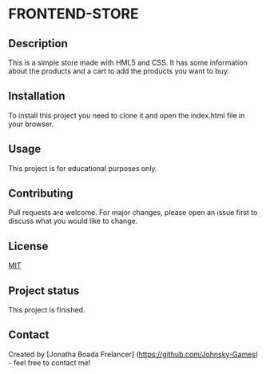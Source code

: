 # FRONTEND-STORE
## Description

This is a simple store made with HML5 and CSS. It has some information about the products and a cart to add the products you want to buy.

## Installation

To install this project you need to clone it and open the index.html file in your browser.

## Usage

This project is for educational purposes only.

## Contributing

Pull requests are welcome. For major changes, please open an issue first to discuss what you would like to change.

## License

[MIT](https://choosealicense.com/licenses/mit/)

## Project status

This project is finished.

## Contact

Created by [Jonatha Boada Frelancer] (https://github.com/Johnsky-Games) - feel free to contact me!
